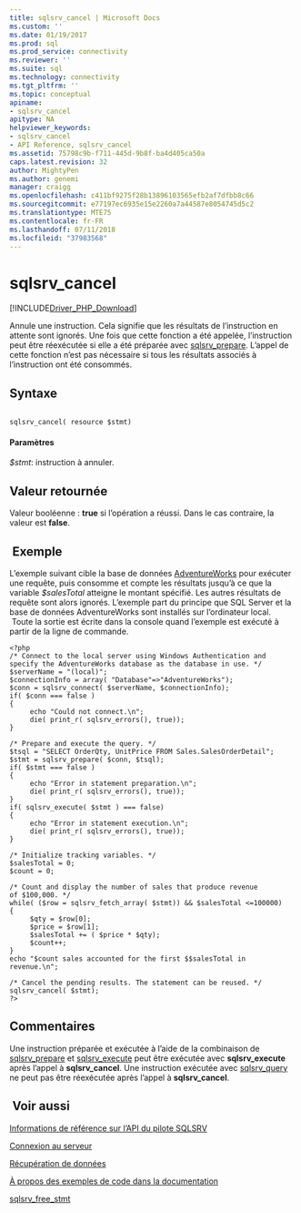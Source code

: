 ```yaml
---
title: sqlsrv_cancel | Microsoft Docs
ms.custom: ''
ms.date: 01/19/2017
ms.prod: sql
ms.prod_service: connectivity
ms.reviewer: ''
ms.suite: sql
ms.technology: connectivity
ms.tgt_pltfrm: ''
ms.topic: conceptual
apiname:
- sqlsrv_cancel
apitype: NA
helpviewer_keywords:
- sqlsrv_cancel
- API Reference, sqlsrv_cancel
ms.assetid: 75798c9b-f711-445d-9b8f-ba4d405ca50a
caps.latest.revision: 32
author: MightyPen
ms.author: genemi
manager: craigg
ms.openlocfilehash: c411bf9275f28b13896103565efb2af7dfbb8c66
ms.sourcegitcommit: e77197ec6935e15e2260a7a44587e8054745d5c2
ms.translationtype: MTE75
ms.contentlocale: fr-FR
ms.lasthandoff: 07/11/2018
ms.locfileid: "37983568"
---
```

# <a name="sqlsrvcancel"></a>sqlsrv_cancel
[!INCLUDE[Driver_PHP_Download](../../includes/driver_php_download.md)]

Annule une instruction. Cela signifie que les résultats de l’instruction en attente sont ignorés. Une fois que cette fonction a été appelée, l’instruction peut être réexécutée si elle a été préparée avec [sqlsrv_prepare](../../connect/php/sqlsrv-prepare.md). L’appel de cette fonction n’est pas nécessaire si tous les résultats associés à l’instruction ont été consommés.  
  
## <a name="syntax"></a>Syntaxe  
  
```  
  
sqlsrv_cancel( resource $stmt)  
```  
  
#### <a name="parameters"></a>Paramètres  
*$stmt*: instruction à annuler.  
  
## <a name="return-value"></a>Valeur retournée  
Valeur booléenne : **true** si l’opération a réussi. Dans le cas contraire, la valeur est **false**.  
  
## <a name="example"></a> Exemple  
L’exemple suivant cible la base de données [AdventureWorks](https://github.com/Microsoft/sql-server-samples/tree/master/samples/databases/adventure-works) pour exécuter une requête, puis consomme et compte les résultats jusqu’à ce que la variable *$salesTotal* atteigne le montant spécifié. Les autres résultats de requête sont alors ignorés. L’exemple part du principe que SQL Server et la base de données AdventureWorks sont installés sur l’ordinateur local.  Toute la sortie est écrite dans la console quand l’exemple est exécuté à partir de la ligne de commande.  
  
```  
<?php  
/* Connect to the local server using Windows Authentication and   
specify the AdventureWorks database as the database in use. */  
$serverName = "(local)";  
$connectionInfo = array( "Database"=>"AdventureWorks");  
$conn = sqlsrv_connect( $serverName, $connectionInfo);  
if( $conn === false )  
{  
     echo "Could not connect.\n";  
     die( print_r( sqlsrv_errors(), true));  
}  
  
/* Prepare and execute the query. */  
$tsql = "SELECT OrderQty, UnitPrice FROM Sales.SalesOrderDetail";  
$stmt = sqlsrv_prepare( $conn, $tsql);  
if( $stmt === false )  
{  
     echo "Error in statement preparation.\n";  
     die( print_r( sqlsrv_errors(), true));  
}  
if( sqlsrv_execute( $stmt ) === false)  
{  
     echo "Error in statement execution.\n";  
     die( print_r( sqlsrv_errors(), true));  
}  
  
/* Initialize tracking variables. */  
$salesTotal = 0;  
$count = 0;  
  
/* Count and display the number of sales that produce revenue  
of $100,000. */  
while( ($row = sqlsrv_fetch_array( $stmt)) && $salesTotal <=100000)  
{  
     $qty = $row[0];  
     $price = $row[1];  
     $salesTotal += ( $price * $qty);  
     $count++;  
}  
echo "$count sales accounted for the first $$salesTotal in revenue.\n";  
  
/* Cancel the pending results. The statement can be reused. */  
sqlsrv_cancel( $stmt);  
?>  
```  
  
## <a name="comments"></a>Commentaires  
Une instruction préparée et exécutée à l’aide de la combinaison de [sqlsrv_prepare](../../connect/php/sqlsrv-prepare.md) et [sqlsrv_execute](../../connect/php/sqlsrv-execute.md) peut être exécutée avec **sqlsrv_execute** après l’appel à **sqlsrv_cancel**. Une instruction exécutée avec [sqlsrv_query](../../connect/php/sqlsrv-query.md) ne peut pas être réexécutée après l’appel à **sqlsrv_cancel**.  
  
## <a name="see-also"></a> Voir aussi  
[Informations de référence sur l’API du pilote SQLSRV](../../connect/php/sqlsrv-driver-api-reference.md)

[Connexion au serveur](../../connect/php/connecting-to-the-server.md)

[Récupération de données](../../connect/php/retrieving-data.md)

[À propos des exemples de code dans la documentation](../../connect/php/about-code-examples-in-the-documentation.md)

[sqlsrv_free_stmt](../../connect/php/sqlsrv-free-stmt.md)

  
